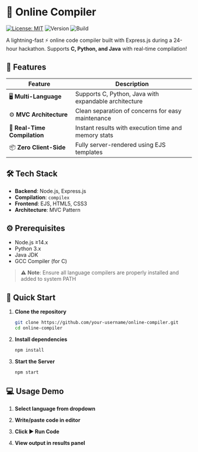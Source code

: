 # 🚀 Online Compiler

[![License: MIT](https://img.shields.io/badge/License-MIT-yellow.svg)](https://opensource.org/licenses/MIT)
![Version](https://img.shields.io/badge/version-1.0.0-blue)
![Build](https://img.shields.io/badge/build-passing-brightgreen)

A lightning-fast ⚡ online code compiler built with Express.js during a 24-hour hackathon. Supports **C, Python, and Java** with real-time compilation!

## 🌟 Features

| Feature                | Description                                                                 |
|------------------------|-----------------------------------------------------------------------------|
| 🖥️ **Multi-Language**  | Supports C, Python, Java with expandable architecture                       |
| ⚙️ **MVC Architecture**| Clean separation of concerns for easy maintenance                           |
| 🚄 **Real-Time Compilation**| Instant results with execution time and memory stats                   |
| 📦 **Zero Client-Side**| Fully server-rendered using EJS templates                                   |

## 🛠️ Tech Stack
- **Backend**: Node.js, Express.js
- **Compilation**: `compilex` 
- **Frontend**: EJS, HTML5, CSS3
- **Architecture**: MVC Pattern

## ⚙️ Prerequisites

- Node.js ≥14.x
- Python 3.x
- Java JDK
- GCC Compiler (for C)
  
> ⚠️ **Note**: Ensure all language compilers are properly installed and added to system PATH

## 🚀 Quick Start

1. **Clone the repository**
   ```bash
   git clone https://github.com/your-username/online-compiler.git
   cd online-compiler

2. **Install dependencies**
    ```bash
    npm install

3. **Start the Server**
    ```bash
    npm start

## 💻 Usage Demo

1. **Select language from dropdown**

2. **Write/paste code in editor**

3. **Click ▶️ Run Code**

4. **View output in results panel**
